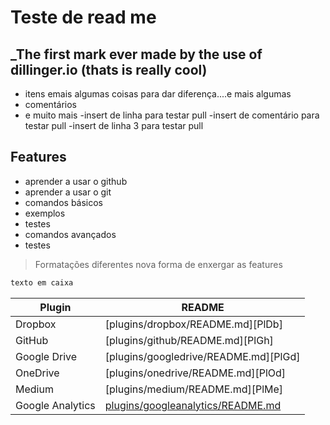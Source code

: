 # Teste de read me 
## _The first mark ever made by the use of dillinger.io (thats is really cool)



- itens emais algumas coisas para dar diferença....e mais algumas
- comentários
- e muito mais
-insert de linha para testar pull 
-insert de comentário para testar pull
-insert de linha 3 para testar pull


## Features

- aprender a usar o github
- aprender a usar o git
- comandos básicos
- exemplos
- testes 
- comandos avançados
- testes



> Formatações diferentes
> nova forma de enxergar as features


```sh
texto em caixa
```


| Plugin | README |
| ------ | ------ |
| Dropbox | [plugins/dropbox/README.md][PlDb] |
| GitHub | [plugins/github/README.md][PlGh] |
| Google Drive | [plugins/googledrive/README.md][PlGd] |
| OneDrive | [plugins/onedrive/README.md][PlOd] |
| Medium | [plugins/medium/README.md][PlMe] |
| Google Analytics | [plugins/googleanalytics/README.md][PlGa] |


   [PlGa]: <https://github.com/RahulHP/dillinger/blob/master/plugins/googleanalytics/README.md>
